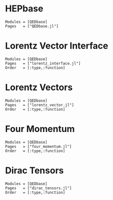 
# HEPbase

```@autodocs
Modules = [QEDbase]
Pages   = ["QEDbase.jl"]
```

# Lorentz Vector Interface

```@autodocs
Modules = [QEDbase]
Pages   = ["lorentz_interface.jl"]
Order   = [:type,:function]
```

# Lorentz Vectors

```@autodocs
Modules = [QEDbase]
Pages   = ["lorentz_vector.jl"]
Order   = [:type,:function]
```


# Four Momentum

```@autodocs
Modules = [QEDbase]
Pages   = ["four_momentum.jl"]
Order   = [:type,:function]
```

# Dirac Tensors

```@autodocs
Modules = [QEDbase]
Pages   = ["dirac_tensors.jl"]
Order   = [:type,:function]
```
